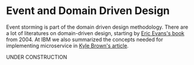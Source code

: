 # Event and Domain Driven Design

Event storming is part of the domain driven design methodology. There are a lot of literatures on domain-driven design, starting by [Eric Evans's book](https://www.amazon.com/Domain-Driven-Design-Tackling-Complexity-Software/dp/0321125215/ref=asc_df_0321125215/?tag=hyprod-20&linkCode=df0&hvadid=312118197030&hvpos=1o1&hvnetw=g&hvrand=3363692763187919455&hvpone=&hvptwo=&hvqmt=&hvdev=c&hvdvcmdl=&hvlocint=&hvlocphy=9032152&hvtargid=pla-449269547899&psc=1) from 2004. At IBM we also summarized the concepts needed for implementing microservice in [Kyle Brown's article](https://www.ibm.com/cloud/garage/practices/code/domain-driven-design/overview). 
 
UNDER CONSTRUCTION